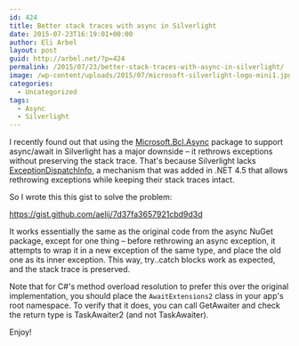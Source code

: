 ```yaml
---
id: 424
title: Better stack traces with async in Silverlight
date: 2015-07-23T16:19:01+00:00
author: Eli Arbel
layout: post
guid: http://arbel.net/?p=424
permalink: /2015/07/23/better-stack-traces-with-async-in-silverlight/
image: /wp-content/uploads/2015/07/microsoft-silverlight-logo-mini1.jpg
categories:
  - Uncategorized
tags:
  - Async
  - Silverlight
---
```

I recently found out that using the [Microsoft.Bcl.Async](https://www.nuget.org/packages/Microsoft.Bcl.Async/) package to support async/await in Silverlight has a major downside &#8211; it rethrows exceptions without preserving the stack trace. That's because Silverlight lacks [ExceptionDispatchInfo](https://msdn.microsoft.com/en-us/library/system.runtime.exceptionservices.exceptiondispatchinfo), a mechanism that was added in .NET 4.5 that allows rethrowing exceptions while keeping their stack traces intact.

<!--more-->

So I wrote this this gist to solve the problem:
  
<https://gist.github.com/aelij/7d37fa3657921cbd9d3d>

It works essentially the same as the original code from the async NuGet package, except for one thing &#8211; before rethrowing an async exception, it attempts to wrap it in a new exception of the same type, and place the old one as its inner exception. This way, try..catch blocks work as expected, and the stack trace is preserved.

Note that for C#'s method overload resolution to prefer this over the original implementation, you should place the <code>AwaitExtensions2</code> class in your app's root namespace. To verify that it does, you can call GetAwaiter and check the return type is TaskAwaiter2 (and not TaskAwaiter).

Enjoy!